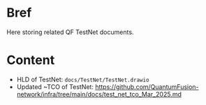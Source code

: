 # Bref

Here storing related QF TestNet documents.

# Content

- HLD of TestNet: `docs/TestNet/TestNet.drawio`
- Updated ~TCO of TestNet: https://github.com/QuantumFusion-network/infra/tree/main/docs/test_net_tco_Mar_2025.md

